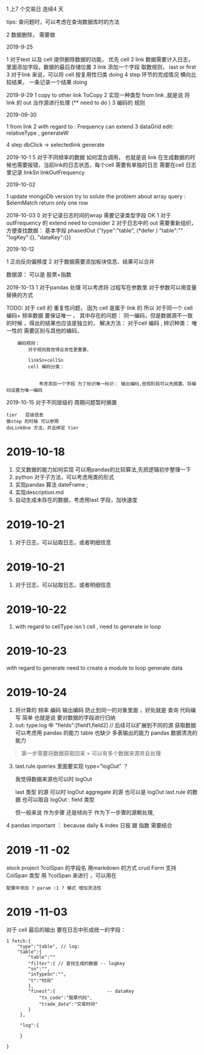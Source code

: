 1 上7 个交易日  连续4 天 



tips:
    查问题时，可以考虑在查询数据库时的方法



2 数据删除， 需要做    


2019-9-25


1 对于test 以及 cell 提供删除数据的功能， 优先 cell 
2 link 数据需要计入日志，里面添加字段，数据的最后存储位置 
3 link 添加一个字段 取数规则， last  or first 
3 对于link 来说，可以将 cell 按复用性归类 doing 
4  step  环节的完成情况  横向比较结果， 一条记录一个结果 doing 


2019-9-29
1 copy to other link   ToCopy
2 实现一种类型 from link ,就是说 将 link 的 out 当作源进行处理   (** need to do )
3 编码的 规则


2019-09-30

1 from link
2  with regard to : Frequency can extend 
3 dataGrid edit:    
    relativeType , 
    generateW

4 step  dbClick -> selectedlink  generate 

2019-10-1
5 对于不同频率的数据 如何混合调用，
    也就是说 link 在生成数据的时候也需要报错，当前link的日志状态，每个cell 需要有单独的日志
    需要在cell 日志里记录 linkSn linkOutFrequency


2019-10-02

1 update mongoDb version try to solute the problem about   array query : $elemMatch  return only one row 


2019-10-03
0 对于记录日志时间的wrap 需要记录类型字段 OK
1 对于 outFrequency 的 extend  need to consider
2 对于日志中的 out 需要重新组织，方便查找数据：
    基本字段  phasedOut {"type":"table",  (*defer )
                         "table":""
                        "logKey":{},
                        "dataKey":{}}


2019-10-12

1 正向反向偏移度
2 对于数据需要添加板块信息、结果可以合并

数据源：  可以是 股票+指数 




2019-10-13
1 对于pandas 处理 可以考虑将 过程写在参数里
  对于参数可以用变量替换的方式

TODO:
对于 cell 的 重复性问题， 
    因为 cell 是属于 link 的 所以 对于同一个 cell 编码+ 频率数据 要保证唯一 ，
    其中存在的问题：
        同一编码，但是数据源不一致的时候 ，得出的结果也应该是独立的，
        解决方法：
            对于cell 编码 , 辨识种类： 唯一性的 需要区别与其他的编码，

        编码规则：
            对于规则我觉得业务性更重要，

            linkSn+cellSn
            cell 编码分类：
                

                考虑添加一个字段 为了标识唯一标识： 输出编码,但现阶段可以先搁置，将编码设置为唯一编码

                
                

2019-10-15
    对于不同层级的 周期问题暂时搁置

    tier   层级信息     
    做step 的时候 可以参照 
    doLinkOne 方法，并且绑定 tier



# 2019-10-18
   1. 交叉数据的能力如何实现 可以用pandas的比较算法,先把逻辑初步整理一下
   2. python 对于子方法，可以考虑用类的形式 
   3. 实现pandas 算法  dateFrame ;
   4. 实现description.md
   5. 自动生成未存在的数据，考虑用last 字段，加快速度

# 2019-10-21
 1. 对于日志，可以钻取日志，或者明细信息 

  

# 2019-10-21
 1. 对于日志，可以钻取日志，或者明细信息 

# 2019-10-22
 1. with regard to cellType isn`t cell , need to generate in loop


# 2019-10-23
 with regard to generate need to create a module to loop generate data 


# 2019-10-24
1. 将计算的 频率 编码 输出编码 防止到同一的对象里面 ，好处就是 查询 代码编写 简单 也就是说 要对数据的字段进行归纳
2. out:
 type:log 中
 "fields":[field1,field2] // 后续可以扩展到不同的源 获取数据 可以考虑用 pandas 的能力
 table 也缺少 多表输出的能力 pandas 数据清洗的能力
  > 第一步需要将数据获取回来 
        > 可以有多个数据来源并且处理
3.  last.rule.queries 里面要实现 type="logOut" ？

    我觉得数据来源也可以时 logOut 
    
    last 类型 的源 可以时 logOut
    aggregate 的源 也可以是 logOut
    last.rule 的数据 也可以取自 logOut : field 类型

    但一般来说 作为步骤 还是倾向于 作为下一步骤的源赖处理,

4 pandas important ： because  daily & index 日报 跟 指数 需要结合


# 2019 -11 -02  
  stock  project
?colSpan 的字段名 用markdown 的方式 
    crud Form 支持  ColSpan 类型   用 ?colSpan 来进行  ，可以用在


    配置中添加 ? param :1 ? 模式 增加灵活性      


# 2019 -11-03

   对于 cell 最后的输出 要在日志中形成统一的字段：
<!-- 驼峰自定义的字段，下划线方式：接口获取的字段 -->
    1 fetch:{
        "type":"table", // log:
        "table":{
            "table":""
            "filter":{ // 查找生成的数据 -- logKey 
            "sn":"",
            "inTypeSn":"",
            "t":"时间"
            },
            "finest":{                   -- dataKey 
                "ts_code":"股票代码",
                "trade_date":"交易时间"
            }
         },

         "log":{

         }
    
    }